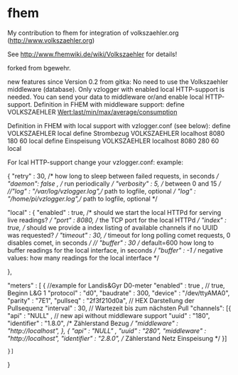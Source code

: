 fhem
====

My contribution to fhem for integration of volkszaehler.org (http://www.volkszaehler.org)

See http://www.fhemwiki.de/wiki/Volkszaehler for details!

forked from bgewehr.

new features since Version 0.2 from gitka:
No need to use the Volkszaehler middleware (database). Only vzlogger with enabled local HTTP-support is needed.
You can send your data to middleware or/and enable local HTTP-support.
Definition in FHEM with middleware support:
define <name> VOLKSZAEHLER <ip-address> <port-nr> <channel> <Wert:last/min/max/average/consumption> <poll-delay>

Definition in FHEM with local support with vzlogger.conf (see below):
define <name> VOLKSZAEHLER <ip-address> <port-nr> <channel> <poll-delay> local
define Strombezug VOLKSZAEHLER localhost 8080 180 60 local
define Einspeisung VOLKSZAEHLER localhost 8080 280 60 local

For lcal HTTP-support change your vzlogger.conf:
example:

{
"retry" : 30,			/* how long to sleep between failed requests, in seconds */
"daemon": false ,		/* run periodically */
"verbosity" : 5,		/* between 0 and 15 */
//"log" : "/var/log/vzlogger.log",/* path to logfile, optional */
"log" : "/home/pi/vzlogger.log",/* path to logfile, optional */

"local" : {
    "enabled" : true,	/* should we start the local HTTPd for serving live readings? */
    "port" : 8080,		/* the TCP port for the local HTTPd */
    "index" : true,		/* should we provide a index listing of available channels if no UUID was requested? */
    "timeout" : 30,		/* timeout for long polling comet requests, 0 disables comet, in seconds */
//    "buffer" : 30		/* default=600 how long to buffer readings for the local interface, in seconds */
    "buffer" : -1		/* negative values: how many readings for the local interface */

},

"meters" : [
    {
    //example for Landis&Gyr D0-meter
    "enabled" : true , // true, Beginn L&G 1
    "protocol" : "d0", 
    "baudrate" : 300,
    "device" : "/dev/ttyAMA0",
    "parity" : "7E1",
    "pullseq" : "2f3f210d0a", // HEX Darstellung der Pullsequenz
    "interval" : 30, // Wartezeit bis zum nächsten Pull
    "channels": [{
        "api" : "NULL" , // new api without middleware support
        "uuid" : "180",
        "identifier" : "1.8.0", /* Zählerstand Bezug */
        "middleware" : "http://localhost",
            }, {
        "api" : "NULL" ,
        "uuid" : "280",
        "middleware" : "http://localhost",
        "identifier" : "2.8.0", /* Zählerstand Netz Einspeisung */
            }]

    }]
}